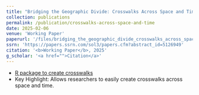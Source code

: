 ```yaml
---
title: "Bridging the Geographic Divide: Crosswalks Across Space and Time"
collection: publications
permalink: /publication/crosswalks-across-space-and-time
date: 2025-02-06
venue: 'Working Paper'
paperurl: '/files/bridging_the_geographic_divide_crosswalks_across_space_and_time.pdf'
ssrn: 'https://papers.ssrn.com/sol3/papers.cfm?abstract_id=5126949'
citation: '<b>Working Paper</b>, 2025'
g_scholar: '<a href="">Citation</a>'
---
```

* <a href="https://github.com/ChandlerLutz/geolinkr">R package to create crosswalks</a>
* Key Highlight: Allows researchers to easily create crosswalks across space and time. 
